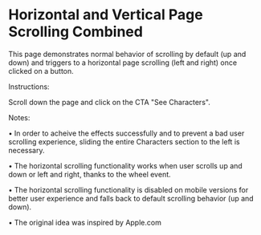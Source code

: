 # Horizontal and Vertical Page Scrolling Combined
This page demonstrates normal behavior of scrolling by default (up and down) and triggers to a horizontal page scrolling (left and right) once clicked on a button.

Instructions:

Scroll down the page and click on the CTA "See Characters".

Notes:

• In order to acheive the effects successfully and to prevent a bad user scrolling experience, sliding the entire Characters section to the left is necessary.

• The horizontal scrolling functionality works when user scrolls up and down or left and right, thanks to the wheel event.

• The horizontal scrolling functionality is disabled on mobile versions for better user experience and falls back to default scrolling behavior (up and down).

• The original idea was inspired by Apple.com
